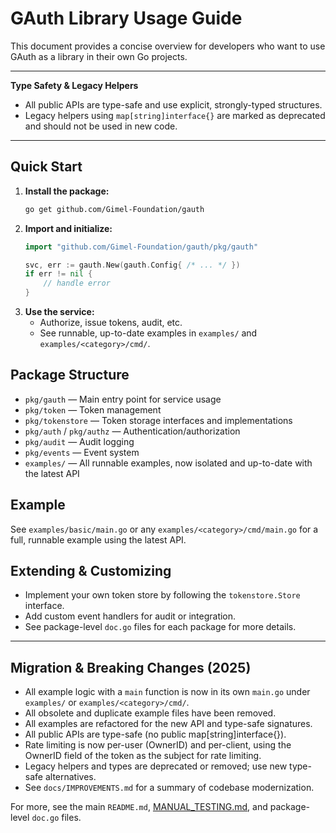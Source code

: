 # GAuth Library Usage Guide

This document provides a concise overview for developers who want to use GAuth as a library in their own Go projects.

---

**Type Safety & Legacy Helpers**
- All public APIs are type-safe and use explicit, strongly-typed structures.
- Legacy helpers using `map[string]interface{}` are marked as deprecated and should not be used in new code.

---


## Quick Start

1. **Install the package:**
   ```sh
   go get github.com/Gimel-Foundation/gauth
   ```
2. **Import and initialize:**
   ```go
   import "github.com/Gimel-Foundation/gauth/pkg/gauth"

   svc, err := gauth.New(gauth.Config{ /* ... */ })
   if err != nil {
       // handle error
   }
   ```
3. **Use the service:**
   - Authorize, issue tokens, audit, etc.
   - See runnable, up-to-date examples in `examples/` and `examples/<category>/cmd/`.


## Package Structure
- `pkg/gauth` — Main entry point for service usage
- `pkg/token` — Token management
- `pkg/tokenstore` — Token storage interfaces and implementations
- `pkg/auth` / `pkg/authz` — Authentication/authorization
- `pkg/audit` — Audit logging
- `pkg/events` — Event system
- `examples/` — All runnable examples, now isolated and up-to-date with the latest API


## Example
See `examples/basic/main.go` or any `examples/<category>/cmd/main.go` for a full, runnable example using the latest API.


## Extending & Customizing
- Implement your own token store by following the `tokenstore.Store` interface.
- Add custom event handlers for audit or integration.
- See package-level `doc.go` files for each package for more details.


---


## Migration & Breaking Changes (2025)

- All example logic with a `main` function is now in its own `main.go` under `examples/` or `examples/<category>/cmd/`.
- All obsolete and duplicate example files have been removed.
- All examples are refactored for the new API and type-safe signatures.
- All public APIs are type-safe (no public map[string]interface{}).
- Rate limiting is now per-user (OwnerID) and per-client, using the OwnerID field of the token as the subject for rate limiting.
- Legacy helpers and types are deprecated or removed; use new type-safe alternatives.
- See `docs/IMPROVEMENTS.md` for a summary of codebase modernization.

For more, see the main `README.md`, [MANUAL_TESTING.md](./MANUAL_TESTING.md), and package-level `doc.go` files.
